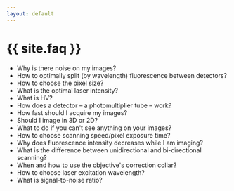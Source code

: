 ```yaml
---
layout: default
---
```

# {{ site.faq }}

* Why is there noise on my images?
* How to optimally split (by wavelength) fluorescence between detectors?
* How to choose the pixel size?
* What is the optimal laser intensity?
* What is HV?
* How does a detector – a photomultiplier tube – work?
* How fast should I acquire my images?
* Should I image in 3D or 2D?
* What to do if you can't see anything on your images?
* How to choose scanning speed/pixel exposure time?
* Why does fluorescence intensity decreases while I am imaging?
* What is the difference between unidirectional and bi-directional scanning?
* When and how to use the objective's correction collar?
* How to choose laser excitation wavelength?
* What is signal-to-noise ratio?

